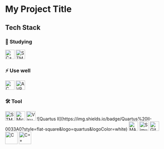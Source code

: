 # My Project Title

## Tech Stack

### 🔭 Studying
<img src="https://cdn.simpleicons.org/cplusplus/00599C" alt="C++" width="30" height="30"/>  
<img src="https://cdn.simpleicons.org/stmicroelectronics/0072C1" alt="STM32" width="30" height="30"/>  

### ⚡️ Use well
<img src="https://cdn.simpleicons.org/c/00599C" alt="C" width="30" height="30"/>  
<img src="https://cdn.simpleicons.org/avr/6E7F80" alt="AVR" width="30" height="30"/>  

### 🛠 Tool
<img src="https://cdn.simpleicons.org/stmicroelectronics/0072C1" alt="STM32" width="30" height="30"/>  
<img src="https://cdn.simpleicons.org/microchip/EB2127" alt="Microchip" width="30" height="30"/>  
<img src="https://cdn.simpleicons.org/visualstudio/5C2D91" alt="Visual Studio" width="30" height="30"/>  
![Quartus II](https://img.shields.io/badge/Quartus%20II-0033A0?style=flat-square&logo=quartus&logoColor=white)  
<img src="https://cdn.simpleicons.org/mathworks/0076A8" alt="MATLAB" width="30" height="30"/>  
<img src="https://cdn.simpleicons.org/simulink/1D1989" alt="Simulink" width="30" height="30"/>  
<img src="https://cdn.simpleicons.org/git/F05032" alt="Git" width="30" height="30"/>

<img src="https://cdn.simpleicons.org/c/A8B9CC" alt="C" width="40" height="40"/>  
<img src="https://cdn.simpleicons.org/cplusplus/00599C" alt="C++" width="40" height="40"/>
